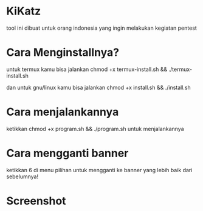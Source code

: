 # KiKatz
tool ini dibuat untuk orang indonesia yang ingin melakukan kegiatan pentest
 
 # Cara Menginstallnya?
 untuk termux kamu bisa jalankan 
 chmod +x termux-install.sh && ./termux-install.sh
 
 dan untuk gnu/linux kamu bisa jalankan 
 chmod +x install.sh && ./install.sh
 
 # Cara menjalankannya
 ketikkan chmod +x program.sh && ./program.sh untuk menjalankannya
 
 # Cara mengganti banner
  ketikkan 6 di menu pilihan untuk mengganti ke banner yang lebih baik dari sebelumnya!
  
  # Screenshot
  
